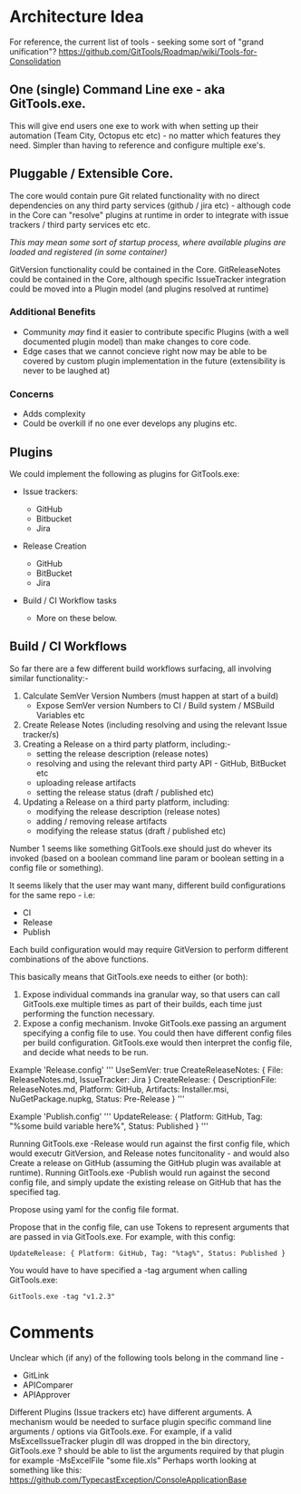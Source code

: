 # Architecture Idea

For reference, the current list of tools - seeking some sort of "grand unification"? https://github.com/GitTools/Roadmap/wiki/Tools-for-Consolidation

## One (single) Command Line exe - aka GitTools.exe.

This will give end users one exe to work with when setting up their automation (Team City, Octopus etc etc) - no matter which features they need. Simpler than having to reference and configure multiple exe's.

## Pluggable / Extensible Core. 

The core would contain pure Git related functionality with no direct dependencies on any third party services (github / jira etc) - although code in the Core can "resolve" plugins at runtime in order to integrate with issue trackers / third party services etc etc.

*This may mean some sort of startup process, where available plugins are loaded and registered (in some container)*

GitVersion functionality could be contained in the Core.
GitReleaseNotes could be contained in the Core, although specific IssueTracker integration could be moved into a Plugin model (and plugins resolved at runtime)

### Additional Benefits

* Community *may* find it easier to contribute specific Plugins (with a well documented plugin model) than make changes to core code. 
* Edge cases that we cannot concieve right now may be able to be covered by custom plugin implementation in the future (extensibility is never to be laughed at)

### Concerns

* Adds complexity
* Could be overkill if no one ever develops any plugins etc.

## Plugins
We could implement the following as plugins for GitTools.exe:

* Issue trackers:
    * GitHub
    * Bitbucket
    * Jira

* Release Creation
    * GitHub
    * BitBucket
    * Jira

* Build / CI Workflow tasks
    * More on these below.

## Build / CI Workflows

So far there are a few different build workflows surfacing, all involving similar functionality:-

1. Calculate SemVer Version Numbers (must happen at start of a build)
    * Expose SemVer version Numbers to CI / Build system / MSBuild Variables etc
2. Create Release Notes (including resolving and using the relevant Issue tracker/s)
3. Creating a Release on a third party platform, including:-
    * setting the release description (release notes)
    * resolving and using the relevant third party API - GitHub, BitBucket etc
    * uploading release artifacts
    * setting the release status (draft / published etc)
4. Updating a Release on a third party platform, including:
    * modifying the release description (release notes)
    * adding / removing release artifacts
    * modifying the release status (draft / published etc)
    
Number 1 seems like something GitTools.exe should just do whever its invoked (based on a boolean command line param or boolean setting in a config file or something).

It seems likely that the user may want many, different build configurations for the same repo - i.e:

* CI
* Release
* Publish

Each build configuration would may require GitVersion to perform different combinations of the above functions.

This basically means that GitTools.exe needs to either (or both):

1. Expose individual commands ina granular way, so that users can call GitTools.exe multiple times as part of their builds, each time just performing the function necessary.
2. Expose a config mechanism. Invoke GitTools.exe passing an argument specifying a config file to use. You could then have different config files per build configuration. GitTools.exe would then interpret the config file, and decide what needs to be run.

Example 'Release.config'
'''
UseSemVer: true
CreateReleaseNotes: { File: ReleaseNotes.md, IssueTracker: Jira }
CreateRelease: { DescriptionFile: ReleaseNotes.md, Platform: GitHub, Artifacts: Installer.msi, NuGetPackage.nupkg, Status: Pre-Release }
'''

Example 'Publish.config'
'''
UpdateRelease: { Platform: GitHub, Tag: "%some build variable here%", Status: Published }
'''

Running GitTools.exe -Release would run against the first config file, which would executr GitVersion, and Release notes funcitonality - and would also Create a release on GitHub (assuming the GitHub plugin was available at runtime).
Running GitTools.exe -Publish would run against the second config file, and simply update the existing release on GitHub that has the specified tag.

Propose using yaml for the config file format.

Propose that in the config file, can use Tokens to represent arguments that are passed in via GitTools.exe. For example, with this config:

```
UpdateRelease: { Platform: GitHub, Tag: "%tag%", Status: Published }
```

You would have to have specified a -tag argument when calling GitTools.exe:

```
GitTools.exe -tag "v1.2.3"
```
# Comments

Unclear which (if any) of the following tools belong in the command line -

* GitLink
* APIComparer
* APIApprover

Different Plugins (Issue trackers etc) have different arguments. 
A mechanism would be needed to surface plugin specific command line arguments / options via GitTools.exe.
For example, if a valid MsExcelIssueTracker plugin dll was dropped in the bin directory, GitTools.exe ? should be able to list the arguments required by that plugin for example -MsExcelFile "some file.xls"
Perhaps worth looking at something like this: https://github.com/TypecastException/ConsoleApplicationBase

